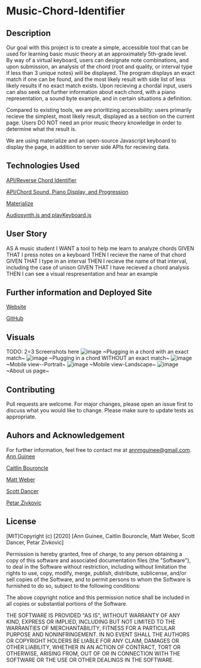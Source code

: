 # Music-Chord-Identifier

## Description
Our goal with this project is to create a simple, accessible tool that can be used for learning basic music theory at an approximately 5th-grade level. By way of a virtual keyboard, users can designate note combinations, and upon submission, an analysis of the chord (root and quality, or interval type if less than 3 unique notes) will be displayed. The program displays an exact match if one can be found, and the most likely result with side list of less likely results if no exact match exists. Upon recieving a chordal input, users can also seek out further information about each chord, with a piano representation, a sound byte example, and in certain situations a definition.

Compared to existing tools, we are prioritizing accessibility: users primarily recieve the simplest, most likely result, displayed as a section on the current page. Users DO NOT need an prior music theory knowledge in order to determine what the result is.

We are using materialize and an open-source Javascript keyboard to display the page, in addition to server side APIs for recieving data.


## Technologies Used
[API/Reverse Chord Identifier](www.tofret.com/reverse-chord-finder)

[API/Chord Sound, Piano Display, and Progression](https://www.scales-chords.com/api/)

[Materialize](https://materializecss.com/)

[Audiosynth.js and playKeyboard.js](https://1000mileworld.com/Portfolio/Piano/keyboard.html)



## User Story
AS A music student
I WANT a tool to help me learn to analyze chords
GIVEN THAT I press notes on a keyboard
THEN I recieve the name of that chord
GIVEN THAT I type in an interval
THEN I recieve the name of that interval, including the case of unison
GIVEN THAT I have recieved a chord analysis
THEN I can see a visual respresentation and hear an example


## Further information and Deployed Site
[Website](https://gnuartemis.github.io/Music-Chord-Identifier/index.html)

[GitHub](https://github.com/GnuArtemis/Music-Chord-Identifier) 


## Visuals
TODO: 2=3 Screenshots here
![image](https://user-images.githubusercontent.com/69055538/94383998-6a482580-00f6-11eb-85e1-a0873547c49a.png)
~Plugging in a chord with an exact match~
![image](https://user-images.githubusercontent.com/69055538/94384218-daef4200-00f6-11eb-8fcc-998ce9f0896e.png)
~Plugging in a chord WITHOUT an exact match~
![image](https://user-images.githubusercontent.com/69055538/94384309-20137400-00f7-11eb-945a-b24556a6a2be.png)
~Mobile view--Portrait~
![image](https://user-images.githubusercontent.com/69055538/94384415-6668d300-00f7-11eb-81b3-0a53d25c82bd.png)
~Mobile view-Landscape~
![image](https://user-images.githubusercontent.com/69055538/94384623-e2631b00-00f7-11eb-949f-c13672c076f5.png)
~About us page~

## Contributing
Pull requests are welcome. For major changes, please open an issue first to discuss what you would like to change.
Please make sure to update tests as appropriate.
 
## Auhors and Acknowledgement
For further information, feel free to contact me at annmguinee@gmail.com.
[Ann Guinee](https://github.com/GnuArtemis)

[Caitlin Bouroncle](https://github.com/caitlinbou)

[Matt Weber](https://github.com/webermg)

[Scott Dancer](https://github.com/ScottDancer)

[Petar Zivkovic](https://github.com/Petar85)


## License
[MIT]Copyright (c) [2020] [Ann Guinee, Caitlin Bouroncle, Matt Weber, Scott Dancer, Petar Zivkovic]

Permission is hereby granted, free of charge, to any person obtaining a copy
of this software and associated documentation files (the "Software"), to deal
in the Software without restriction, including without limitation the rights
to use, copy, modify, merge, publish, distribute, sublicense, and/or sell
copies of the Software, and to permit persons to whom the Software is
furnished to do so, subject to the following conditions:

The above copyright notice and this permission notice shall be included in all
copies or substantial portions of the Software.

THE SOFTWARE IS PROVIDED "AS IS", WITHOUT WARRANTY OF ANY KIND, EXPRESS OR
IMPLIED, INCLUDING BUT NOT LIMITED TO THE WARRANTIES OF MERCHANTABILITY,
FITNESS FOR A PARTICULAR PURPOSE AND NONINFRINGEMENT. IN NO EVENT SHALL THE
AUTHORS OR COPYRIGHT HOLDERS BE LIABLE FOR ANY CLAIM, DAMAGES OR OTHER
LIABILITY, WHETHER IN AN ACTION OF CONTRACT, TORT OR OTHERWISE, ARISING FROM,
OUT OF OR IN CONNECTION WITH THE SOFTWARE OR THE USE OR OTHER DEALINGS IN THE
SOFTWARE.
